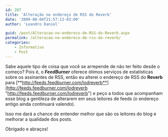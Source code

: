 ```yaml
---
id: 207
title: 'Alteração no endereço de RSS do Reverb'
date: '2009-08-04T21:57:12-03:00'
author: 'Leandro Daniel'

guid: /post/Alteracao-no-endereco-de-RSS-do-Reverb.aspx
permalink: /alteracao-no-endereco-de-rss-do-reverb/
categories:
    - Informativo
    - Post
---
```


Sabe aquele tipo de coisa que você se arrepende de não ter feito desde o começo? Pois é, o ***FeedBurner*** oferece ótimos serviços de estatísticas sobre os assinantes de RSS, então eu alterei o endereço de RSS do **Reverb** para [**http://feeds.feedburner.com/lodreverb**](http://feeds.feedburner.com/lodreverb "http://feeds.feedburner.com/lodreverb") e peço a todos que acompanham esse blog a gentileza de alterarem em seus leitores de feeds (o endereço antigo ainda continuará valendo).

Isso me dará a chance de entender melhor que são os leitores do blog e melhorar a qualidade dos posts.

Obrigado e abraços!